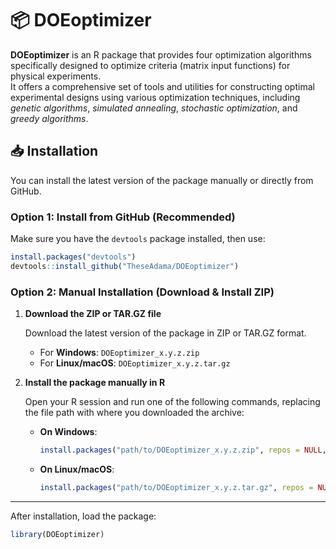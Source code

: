 # 📦 DOEoptimizer

**DOEoptimizer** is an R package that provides four optimization algorithms specifically designed to optimize criteria (matrix input functions) for physical experiments.  
It offers a comprehensive set of tools and utilities for constructing optimal experimental designs using various optimization techniques, including *genetic algorithms*, *simulated annealing*, *stochastic optimization*, and *greedy algorithms*.

## 📥 Installation

You can install the latest version of the package manually or directly from GitHub.

### Option 1: Install from GitHub (Recommended)

Make sure you have the `devtools` package installed, then use:

```r
install.packages("devtools")
devtools::install_github("TheseAdama/DOEoptimizer")
```
### Option 2: Manual Installation (Download & Install ZIP)

1. **Download the ZIP or TAR.GZ file**

   Download the latest version of the package in ZIP or TAR.GZ format.

   - For **Windows**: `DOEoptimizer_x.y.z.zip`
   - For **Linux/macOS**: `DOEoptimizer_x.y.z.tar.gz`

3. **Install the package manually in R**

   Open your R session and run one of the following commands, replacing the file path with where you downloaded the archive:

   - **On Windows**:
     ```r
     install.packages("path/to/DOEoptimizer_x.y.z.zip", repos = NULL, type = "win.binary")
     ```

   - **On Linux/macOS**:
     ```r
     install.packages("path/to/DOEoptimizer_x.y.z.tar.gz", repos = NULL, type = "source")
     ```

---

After installation, load the package:

```r
library(DOEoptimizer)
```
